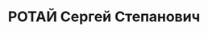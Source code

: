 ---
title: РОТАЙ Сергей Степанович
description: 'Род. в 1904, г. Минводы, русский, обр.: низшее, бывший член ВКП(б).
  Проживал: г. Пятигорск. Директор ветснабсбыта крайзо

  Арестован 08.09.1937. Приговор: 10 лет лагерей'
---